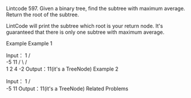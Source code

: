 Lintcode 597.
Given a binary tree, find the subtree with maximum average. Return the root of the subtree.

LintCode will print the subtree which root is your return node.
It's guaranteed that there is only one subtree with maximum average.

Example
Example 1

Input：
     1
   /   \
 -5     11
 / \   /  \
1   2 4    -2 
Output：11(it's a TreeNode)
Example 2

Input：
     1
   /   \
 -5     11
Output：11(it's a TreeNode)
Related Problems

